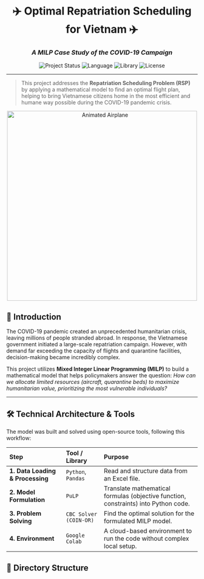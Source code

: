 <div align="center">

# ✈️ Optimal Repatriation Scheduling for Vietnam ✈️

### _A MILP Case Study of the COVID-19 Campaign_

</div>

<div align="center">

![Project Status](https://img.shields.io/badge/status-completed-green)
![Language](https://img.shields.io/badge/language-Python-blue)
![Library](https://img.shields.io/badge/library-PuLP-orange)
![License](https://img.shields.io/badge/license-MIT-brightgreen)

</div>

---

> This project addresses the **Repatriation Scheduling Problem (RSP)** by applying a mathematical model to find an optimal flight plan, helping to bring Vietnamese citizens home in the most efficient and humane way possible during the COVID-19 pandemic crisis.

<p align="center">
  <img src="https://i.pinimg.com/originals/3c/3d/8c/3c3d8c50e9a7e0c5242404f2d7a2b972.gif" alt="Animated Airplane" width="500"/>
</p>

## 🎯 Introduction

The COVID-19 pandemic created an unprecedented humanitarian crisis, leaving millions of people stranded abroad. In response, the Vietnamese government initiated a large-scale repatriation campaign. However, with demand far exceeding the capacity of flights and quarantine facilities, decision-making became incredibly complex.

This project utilizes **Mixed Integer Linear Programming (MILP)** to build a mathematical model that helps policymakers answer the question: *How can we allocate limited resources (aircraft, quarantine beds) to maximize humanitarian value, prioritizing the most vulnerable individuals?*

---

## 🛠️ Technical Architecture & Tools

The model was built and solved using open-source tools, following this workflow:

| Step | Tool / Library | Purpose |
| :--- | :--- | :--- |
| **1. Data Loading & Processing** | `Python`, `Pandas` | Read and structure data from an Excel file. |
| **2. Model Formulation** | `PuLP` | Translate mathematical formulas (objective function, constraints) into Python code. |
| **3. Problem Solving** | `CBC Solver (COIN-OR)` | Find the optimal solution for the formulated MILP model. |
| **4. Environment** | `Google Colab` | A cloud-based environment to run the code without complex local setup. |

## 📁 Directory Structure
